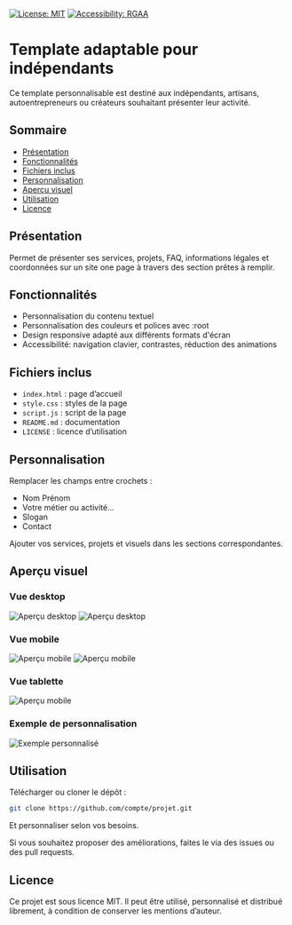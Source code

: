 [![License: MIT](https://img.shields.io/badge/License-MIT-yellow.svg)](https://opensource.org/licenses/MIT)
[![Accessibility: RGAA](https://img.shields.io/badge/Accessibilit%C3%A9-RGAA-blue)](https://accessibilite.numerique.gouv.fr/)

# Template adaptable pour indépendants

Ce template personnalisable est destiné aux indépendants, artisans, autoentrepreneurs ou créateurs souhaitant présenter leur activité.

## Sommaire

- [Présentation](#présentation)
- [Fonctionnalités](#fonctionnalités)
- [Fichiers inclus](#fichiers-inclus)
- [Personnalisation](#personnalisation)
- [Aperçu visuel](#aperçu-visuel)
- [Utilisation](#utilisation)
- [Licence](#licence)

## Présentation

Permet de présenter ses services, projets, FAQ, informations légales et coordonnées sur un site one page à travers des section prêtes à remplir.

## Fonctionnalités

- Personnalisation du contenu textuel
- Personnalisation des couleurs et polices avec :root
- Design responsive adapté aux différents formats d'écran
- Accessibilité: navigation clavier, contrastes, réduction des animations

## Fichiers inclus

- `index.html` : page d’accueil
- `style.css` : styles de la page
- `script.js` : script de la page
- `README.md` : documentation
- `LICENSE` : licence d’utilisation

## Personnalisation

Remplacer les champs entre crochets :
- Nom Prénom
- Votre métier ou activité...
- Slogan
- Contact

Ajouter vos services, projets et visuels dans les sections correspondantes.

## Aperçu visuel

### Vue desktop

![Aperçu desktop](img/screenshots/preview-desktop.png)
![Aperçu desktop](img/screenshots/preview-desktop-footer.png)

### Vue mobile

![Aperçu mobile](img/screenshots/preview-mobile.png)
![Aperçu mobile](img/screenshots/preview-mobile-hover-services.png)

### Vue tablette

![Aperçu mobile](img/screenshots/preview-tablet.png)

### Exemple de personnalisation

![Exemple personnalisé](img/screenshots/preview-custom.png)

## Utilisation

Télécharger ou cloner le dépôt :

   ```bash
   git clone https://github.com/compte/projet.git
   ```
Et personnaliser selon vos besoins.

Si vous souhaitez proposer des améliorations, faites le via des issues ou des pull requests.

## Licence

Ce projet est sous licence MIT. Il peut être utilisé, personnalisé et distribué librement, à condition de conserver les mentions d’auteur.
